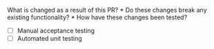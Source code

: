 What is changed as a result of this PR?
* 
Do these changes break any existing functionality?
* 
How have these changes been tested?
- [ ] Manual acceptance testing
- [ ] Automated unit testing
